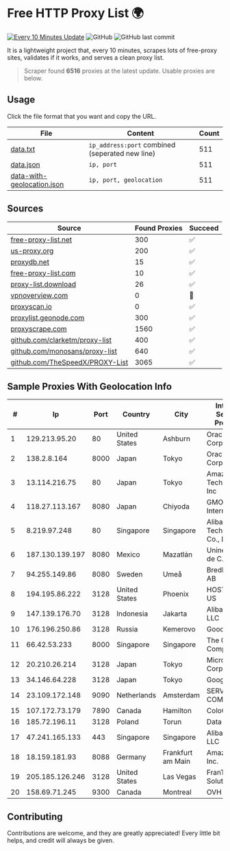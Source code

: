 
# Free HTTP Proxy List 🌍

[![Every 10 Minutes Update](https://github.com/mertguvencli/http-proxy-list/actions/workflows/main.yml/badge.svg?branch=main)](https://github.com/mertguvencli/http-proxy-list/actions/workflows/main.yml)
![GitHub](https://img.shields.io/github/license/mertguvencli/http-proxy-list)
![GitHub last commit](https://img.shields.io/github/last-commit/mertguvencli/http-proxy-list)

It is a lightweight project that, every 10 minutes, scrapes lots of free-proxy sites, validates if it works, and serves a clean proxy list.


> Scraper found **6516** proxies at the latest update. Usable proxies are below.

## Usage

Click the file format that you want and copy the URL.


|File|Content|Count|
|----|-------|-----|
|[data.txt](https://raw.githubusercontent.com/mertguvencli/http-proxy-list/main/proxy-list/data.txt)|`ip_address:port` combined (seperated new line)|511|
|[data.json](https://raw.githubusercontent.com/mertguvencli/http-proxy-list/main/proxy-list/data.json)|`ip, port`|511|
|[data-with-geolocation.json](https://raw.githubusercontent.com/mertguvencli/http-proxy-list/main/proxy-list/data-with-geolocation.json)|`ip, port, geolocation`|511|

## Sources

|Source|Found Proxies|Succeed|
|------|-------------|-------|
|[free-proxy-list.net](https://free-proxy-list.net)|300|✅|
|[us-proxy.org](https://www.us-proxy.org)|200|✅|
|[proxydb.net](http://proxydb.net)|15|✅|
|[free-proxy-list.com](https://free-proxy-list.com/?page=&port=&type%5B%5D=http&type%5B%5D=https&up_time=0&search=Search)|10|✅|
|[proxy-list.download](https://www.proxy-list.download/HTTP)|26|✅|
|[vpnoverview.com](https://vpnoverview.com/privacy/anonymous-browsing/free-proxy-servers)|0|🚫|
|[proxyscan.io](https://www.proxyscan.io)|0|✅|
|[proxylist.geonode.com](https://proxylist.geonode.com/api/proxy-list?limit=300&page=1&sort_by=lastChecked&sort_type=desc&protocols=http,https)|300|✅|
|[proxyscrape.com](https://api.proxyscrape.com/v2/?request=displayproxies&protocol=http&timeout=10000&country=all&ssl=all&anonymity=all)|1560|✅|
|[github.com/clarketm/proxy-list](https://raw.githubusercontent.com/clarketm/proxy-list/master/proxy-list-raw.txt)|400|✅|
|[github.com/monosans/proxy-list](https://raw.githubusercontent.com/monosans/proxy-list/main/proxies/http.txt)|640|✅|
|[github.com/TheSpeedX/PROXY-List](https://raw.githubusercontent.com/TheSpeedX/PROXY-List/master/http.txt)|3065|✅|


## Sample Proxies With Geolocation Info

|#|Ip|Port|Country|City|Internet Service Provider|
|-|--|----|-------|----|-------------------------|
|1|129.213.95.20|80|United States|Ashburn|Oracle Corporation|
|2|138.2.8.164|8000|Japan|Tokyo|Oracle Corporation|
|3|13.114.216.75|80|Japan|Tokyo|Amazon Technologies Inc|
|4|118.27.113.167|8080|Japan|Chiyoda|GMO Internet, Inc.|
|5|8.219.97.248|80|Singapore|Singapore|Alibaba (US) Technology Co., Ltd.|
|6|187.130.139.197|8080|Mexico|Mazatlán|Uninet S.A. de C.V.|
|7|94.255.149.86|8080|Sweden|Umeå|Bredband2 AB|
|8|194.195.86.222|3128|United States|Phoenix|HOSTINGER US|
|9|147.139.176.70|3128|Indonesia|Jakarta|Alibaba.com LLC|
|10|176.196.250.86|3128|Russia|Kemerovo|Goodline.info|
|11|66.42.53.233|8000|Singapore|Singapore|The Constant Company|
|12|20.210.26.214|3128|Japan|Tokyo|Microsoft Corporation|
|13|34.146.64.228|3128|Japan|Tokyo|Google LLC|
|14|23.109.172.148|9090|Netherlands|Amsterdam|SERVERS-COM|
|15|107.172.73.179|7890|Canada|Hamilton|ColoCrossing|
|16|185.72.196.11|3128|Poland|Torun|Data Space|
|17|47.241.165.133|443|Singapore|Singapore|Alibaba.com LLC|
|18|18.159.181.93|8088|Germany|Frankfurt am Main|Amazon.com, Inc.|
|19|205.185.126.246|3128|United States|Las Vegas|FranTech Solutions|
|20|158.69.71.245|9300|Canada|Montreal|OVH SAS|



## Contributing

Contributions are welcome, and they are greatly appreciated! Every
little bit helps, and credit will always be given.

